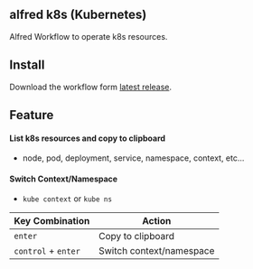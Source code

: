 ## alfred k8s (Kubernetes)

Alfred Workflow to operate k8s resources.

## Install
Download the workflow form [latest release](https://github.com/konoui/alfred-k8s/releases).

## Feature
#### List k8s resources and copy to clipboard
- node, pod, deployment, service, namespace, context, etc...

#### Switch Context/Namespace
- `kube context` or `kube ns`

|  Key Combination  |  Action  |
| ---- | ---- |
| `enter` | Copy to clipboard |
|  `control` + `enter`  |  Switch context/namespace  |
